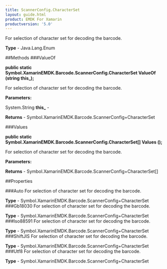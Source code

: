 ```yaml
---
title: ScannerConfig.CharacterSet
layout: guide.html
product: EMDK For Xamarin 
productversion: '5.0' 
---
```

For selection of character set for decoding the barcode.

**Type** - Java.Lang.Enum

##Methods
###ValueOf

**public static Symbol.XamarinEMDK.Barcode.ScannerConfig.CharacterSet ValueOf (string this_);**

For selection of character set for decoding the barcode.

**Parameters:**

System.String **this_**  - 

**Returns** - Symbol.XamarinEMDK.Barcode.ScannerConfig+CharacterSet

###Values

**public static Symbol.XamarinEMDK.Barcode.ScannerConfig.CharacterSet[] Values ();**

For selection of character set for decoding the barcode.

**Parameters:**

**Returns** - Symbol.XamarinEMDK.Barcode.ScannerConfig+CharacterSet[]

##Properties

###Auto
For selection of character set for decoding the barcode.

**Type** - Symbol.XamarinEMDK.Barcode.ScannerConfig+CharacterSet
###Gb18030
For selection of character set for decoding the barcode.

**Type** - Symbol.XamarinEMDK.Barcode.ScannerConfig+CharacterSet
###Iso88591
For selection of character set for decoding the barcode.

**Type** - Symbol.XamarinEMDK.Barcode.ScannerConfig+CharacterSet
###ShiftJIS
For selection of character set for decoding the barcode.

**Type** - Symbol.XamarinEMDK.Barcode.ScannerConfig+CharacterSet
###Utf8
For selection of character set for decoding the barcode.

**Type** - Symbol.XamarinEMDK.Barcode.ScannerConfig+CharacterSet
